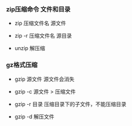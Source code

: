 ### zip压缩命令 文件和目录

- zip 压缩文件名 源文件

- zip -r 压缩文件名 源目录

- unzip 解压缩

### gz格式压缩

- gzip 源文件
源文件会消失

- gzip -c 源文件 > 压缩文件

- gzip -r 目录
压缩目录下的子文件，不能压缩目录

- gzip -d 
解压文件
